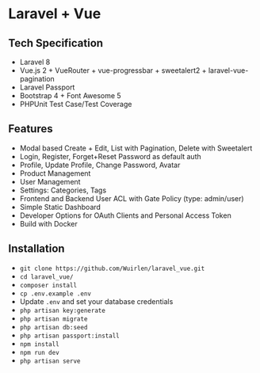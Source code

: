 
# Laravel + Vue 


## Tech Specification

- Laravel 8
- Vue.js 2 + VueRouter + vue-progressbar + sweetalert2 + laravel-vue-pagination
- Laravel Passport
- Bootstrap 4 + Font Awesome 5
- PHPUnit Test Case/Test Coverage

## Features

- Modal based Create + Edit, List with Pagination, Delete with Sweetalert
- Login, Register, Forget+Reset Password as default auth
- Profile, Update Profile, Change Password, Avatar
- Product Management 
- User Management
- Settings: Categories, Tags
- Frontend and Backend User ACL with Gate Policy (type: admin/user)
- Simple Static Dashboard
- Developer Options for OAuth Clients and Personal Access Token
- Build with Docker

## Installation

- `git clone https://github.com/Wuirlen/laravel_vue.git`
- `cd laravel_vue/`
- `composer install`
- `cp .env.example .env`
- Update `.env` and set your database credentials
- `php artisan key:generate`
- `php artisan migrate`
- `php artisan db:seed`
- `php artisan passport:install`
- `npm install`
- `npm run dev`
- `php artisan serve`